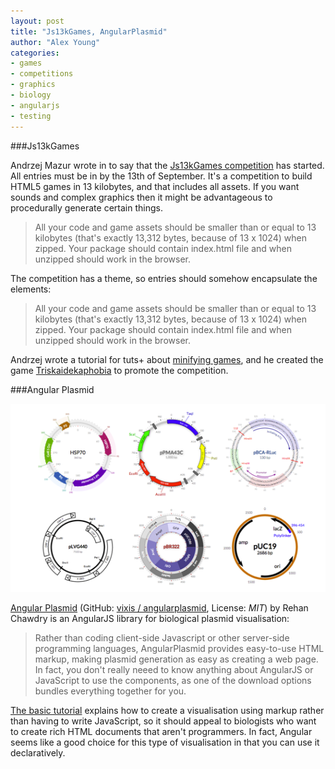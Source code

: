 ```yaml
---
layout: post
title: "Js13kGames, AngularPlasmid"
author: "Alex Young"
categories:
- games
- competitions
- graphics
- biology
- angularjs
- testing
---
```


###Js13kGames

Andrzej Mazur wrote in to say that the [Js13kGames competition](http://js13kgames.com/) has started.  All entries must be in by the 13th of September.  It's a competition to build HTML5 games in 13 kilobytes, and that includes all assets. If you want sounds and complex graphics then it might be advantageous to procedurally generate certain things.

> All your code and game assets should be smaller than or equal to 13 kilobytes (that's exactly 13,312 bytes, because of 13 x 1024) when zipped. Your package should contain index.html file and when unzipped should work in the browser.

The competition has a theme, so entries should somehow encapsulate the elements:

> All your code and game assets should be smaller than or equal to 13 kilobytes (that's exactly 13,312 bytes, because of 13 x 1024) when zipped. Your package should contain index.html file and when unzipped should work in the browser.

Andrzej wrote a tutorial for tuts+ about [minifying games](http://gamedevelopment.tutsplus.com/articles/how-to-minify-your-html5-game-for-the-js13kgames-competition--cms-21883), and he created the game [Triskaidekaphobia](http://enclavegames.com/games/triskaidekaphobia/) to promote the competition.

###Angular Plasmid

![Angular Plasmid](/images/posts/angularplasmid.png)

[Angular Plasmid](http://angularplasmid.vixis.com/) (GitHub: [vixis / angularplasmid](https://github.com/vixis/angularplasmid), License: _MIT_) by Rehan Chawdry is an AngularJS library for biological plasmid visualisation:

> Rather than coding client-side Javascript or other server-side programming languages, AngularPlasmid provides easy-to-use HTML markup, making plasmid generation as easy as creating a web page. In fact, you don't really neeed to know anything about AngularJS or JavaScript to use the components, as one of the download options bundles everything together for you.

[The basic tutorial](http://angularplasmid.vixis.com/usage-basic.php) explains how to create a visualisation using markup rather than having to write JavaScript, so it should appeal to biologists who want to create rich HTML documents that aren't programmers.  In fact, Angular seems like a good choice for this type of visualisation in that you can use it declaratively.
